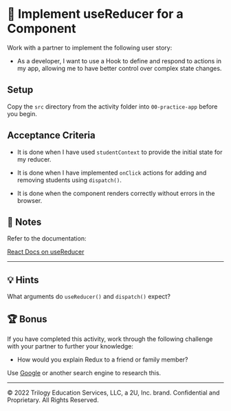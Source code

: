 # 📖 Implement useReducer for a Component

Work with a partner to implement the following user story:

* As a developer, I want to use a Hook to define and respond to actions in my app, allowing me to have better control over complex state changes.

## Setup

Copy the `src` directory from the activity folder into `00-practice-app` before you begin.

## Acceptance Criteria

* It is done when I have used `studentContext` to provide the initial state for my reducer.

* It is done when I have implemented `onClick` actions for adding and removing students using `dispatch()`.

* It is done when the component renders correctly without errors in the browser.

## 📝 Notes

Refer to the documentation:

[React Docs on useReducer](https://reactjs.org/docs/hooks-reference.html#usereducer)

---

## 💡 Hints

What arguments do `useReducer()` and `dispatch()` expect?

## 🏆 Bonus

If you have completed this activity, work through the following challenge with your partner to further your knowledge:

* How would you explain Redux to a friend or family member?

Use [Google](https://www.google.com) or another search engine to research this.

---
© 2022 Trilogy Education Services, LLC, a 2U, Inc. brand. Confidential and Proprietary. All Rights Reserved.

